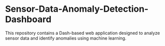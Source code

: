 # Sensor-Data-Anomaly-Detection-Dashboard
This repository contains a Dash-based web application designed to analyze sensor data and identify anomalies using machine learning. 
